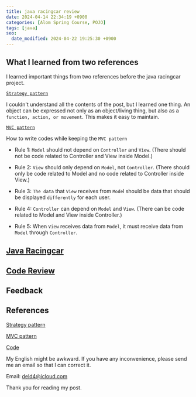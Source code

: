```yaml
---
title: java racingcar review
date: 2024-04-14 22:34:19 +0900
categories: [Alom Spring Course, POJO]
tags: [java]
seo:
  date_modified: 2024-04-22 19:25:30 +0900
---
```


## What I learned from two references

I learned important things from two references before the java racingcar project.

[`Strategy pattern`](https://inpa.tistory.com/entry/GOF-%F0%9F%92%A0-%EC%A0%84%EB%9E%B5Strategy-%ED%8C%A8%ED%84%B4-%EC%A0%9C%EB%8C%80%EB%A1%9C-%EB%B0%B0%EC%9B%8C%EB%B3%B4%EC%9E%90)

I couldn't understand all the contents of the post, but I learned one thing. An object can be expressed not only as an object/living thing, but also as a `function, action, or movement`. This makes it easy to maintain.

[`MVC pattern`](https://www.youtube.com/watch?v=ogaXW6KPc8I)

How to write codes while keeping the `MVC pattern`

 - Rule 1: `Model` should not depend on `Controller` and `View`. (There should not be code related to Controller and View inside Model.)

 - Rule 2: `View` should only depend on `Model`, not `Controller`. (There should only be code related to Model and no code related to Controller inside View.)

 - Rule 3: `The data` that `View` receives from `Mode`l should be data that should be displayed `differently` for each user.

  - Rule 4: `Controller` can depend on `Model` and `View`. (There can be code related to Model and View inside Controller.)

 - Rule 5: When `View` receives data from `Model`, it must receive data from `Model` through `Controller`.

## [Java Racingcar](https://github.com/4deld/java-racingcar)



## [Code Review](https://github.com/TEAM-ALOM/java-racingcar/pull/41)



## Feedback



## References

[Strategy pattern](https://inpa.tistory.com/entry/GOF-%F0%9F%92%A0-%EC%A0%84%EB%9E%B5Strategy-%ED%8C%A8%ED%84%B4-%EC%A0%9C%EB%8C%80%EB%A1%9C-%EB%B0%B0%EC%9B%8C%EB%B3%B4%EC%9E%90)

[MVC pattern](https://www.youtube.com/watch?v=ogaXW6KPc8I)

[Code](https://github.com/woowacourse/java-racingcar/tree/kokodak)


My English might be awkward. If you have any inconvenience, please send me an email so that I can correct it.

Email: deld4@icloud.com

Thank you for reading my post.

